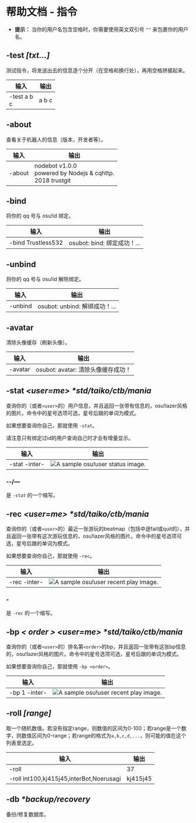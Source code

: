 # 帮助文档 - 指令

- **提示：** 当你的用户名包含空格时，你需要使用英文双引号 `""` 来包裹你的用户名。

## -test *[txt...]*
测试指令，将发送出去的信息逐个分开（在空格和换行处），再用空格拼接起来。

|输入           |输出       |
|--------------|-----------|
|-test a b<br>c|a b c      |

## -about
查看关于机器人的信息（版本，开发者等）。

|输入       |输出      |
|----------|----------|
|-about    |nodebot v1.0.0 <br>powered by Nodejs &amp; cqhttp. <br>2018 trustgit | under MIT license|

## -bind *<account>*
将你的 qq 号与 osu!id 绑定。

|输入               |输出                      |
|------------------|--------------------------|
|-bind Trustless532|osubot: bind: 绑定成功！...|

## -unbind
将你的 qq 号与 osu!id 解除绑定。

|输入                 |输出                        |
|--------------------|----------------------------|
|-unbind             |osubot: unbind: 解绑成功！...|

## -avatar
清除头像缓存（刷新头像）。

|输入                 |输出                            |
|--------------------|---------------------------------|
|-avatar             |osubot: avatar: 清除头像缓存成功！|

## -stat *<user=me> \*std/taiko/ctb/mania*
查询你的（或者`<user>`的）用户信息，并且返回一张带有信息的，osu!lazer风格的图片。命令中的星号选项可选，星号后跟的单词为模式。

如果想要查询你自己，那就使用 `-stat`。

请注意只有绑定过id的用户查询自己时才会有增量显示。

|输入                 |输出                            |
|---------------------|---------------------------------|
|-stat -inter-        |![A sample osu!user status image.](https://gitlab.com/trustgit/nodebot/raw/master/doc/static/sample-stat.jpg)|

### --/—
是 `-stat` 的一个缩写。

## -rec *<user=me> \*std/taiko/ctb/mania*
查询你的（或者`<user>`的）最近一张游玩的beatmap（包括中途fail或quit的），并且返回一张带有这次游玩信息的，osu!lazer风格的图片。命令中的星号选项可选，星号后跟的单词为模式。

如果想要查询你自己，那就使用 `-rec`。

|输入                 |输出                            |
|--------------------|---------------------------------|
|-rec -inter-        |![A sample osu!user recent play image.](https://gitlab.com/trustgit/nodebot/raw/master/doc/static/sample-rec.jpg)|

### -
是 `-rec` 的一个缩写。

## -bp *< order > <user=me> \*std/taiko/ctb/mania*
查询你的（或者`<user>`的）排名第`<order>`的bp，并且返回一张带有这张bp信息的，osu!lazer风格的图片。命令中的星号选项可选，星号后跟的单词为模式。

如果想要查询你自己，那就使用 `-bp <order>`。

|输入                  |输出                             |
|---------------------|---------------------------------|
|-bp 1 -inter-        |![A sample osu!user recent play image.](https://gitlab.com/trustgit/nodebot/raw/master/doc/static/sample-bp.jpg)|

## -roll *[range]*
取一个随机数值。若没有指定range，则数值的区间为0-100；若range是一个数字，则数值区间为0-range；若range的格式为`a,b,c,d,...`，则可能的值在这个列表里选定。

|输入                                     |输出                            |
|----------------------------------------|--------------------------------|
|-roll                                   |37                              |
|-roll int100,kj415j45,interBot,Noerusagi|kj415j45                        |

## -db *\*backup/recovery*
备份/修复数据库。
